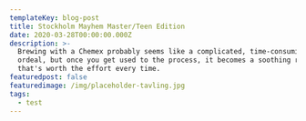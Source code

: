 ```yaml
---
templateKey: blog-post
title: Stockholm Mayhem Master/Teen Edition
date: 2020-03-28T00:00:00.000Z
description: >-
  Brewing with a Chemex probably seems like a complicated, time-consuming
  ordeal, but once you get used to the process, it becomes a soothing ritual
  that's worth the effort every time.
featuredpost: false
featuredimage: /img/placeholder-tavling.jpg
tags:
  - test
---
```


